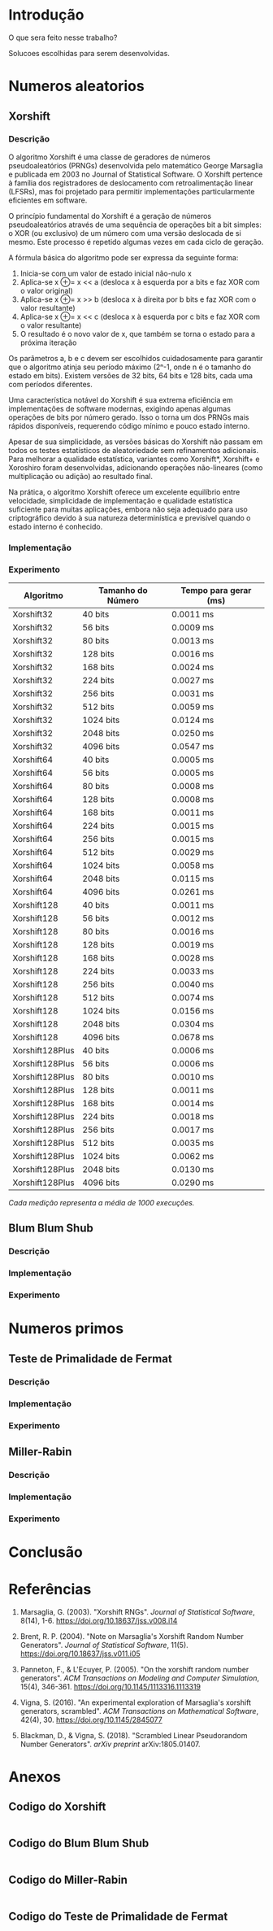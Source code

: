 
# Introdução

O que sera feito nesse trabalho?

Solucoes escolhidas para serem desenvolvidas.

# Numeros aleatorios

## Xorshift

### Descrição

O algoritmo Xorshift é uma classe de geradores de números pseudoaleatórios (PRNGs) desenvolvida pelo matemático George Marsaglia e publicada em 2003 no Journal of Statistical Software. O Xorshift pertence à família dos registradores de deslocamento com retroalimentação linear (LFSRs), mas foi projetado para permitir implementações particularmente eficientes em software.

O princípio fundamental do Xorshift é a geração de números pseudoaleatórios através de uma sequência de operações bit a bit simples: o XOR (ou exclusivo) de um número com uma versão deslocada de si mesmo. Este processo é repetido algumas vezes em cada ciclo de geração.

A fórmula básica do algoritmo pode ser expressa da seguinte forma:
1. Inicia-se com um valor de estado inicial não-nulo x
2. Aplica-se x ⊕= x << a (desloca x à esquerda por a bits e faz XOR com o valor original)
3. Aplica-se x ⊕= x >> b (desloca x à direita por b bits e faz XOR com o valor resultante)
4. Aplica-se x ⊕= x << c (desloca x à esquerda por c bits e faz XOR com o valor resultante)
5. O resultado é o novo valor de x, que também se torna o estado para a próxima iteração

Os parâmetros a, b e c devem ser escolhidos cuidadosamente para garantir que o algoritmo atinja seu período máximo (2ⁿ-1, onde n é o tamanho do estado em bits). Existem versões de 32 bits, 64 bits e 128 bits, cada uma com períodos diferentes.

Uma característica notável do Xorshift é sua extrema eficiência em implementações de software modernas, exigindo apenas algumas operações de bits por número gerado. Isso o torna um dos PRNGs mais rápidos disponíveis, requerendo código mínimo e pouco estado interno.

Apesar de sua simplicidade, as versões básicas do Xorshift não passam em todos os testes estatísticos de aleatoriedade sem refinamentos adicionais. Para melhorar a qualidade estatística, variantes como Xorshift*, Xorshift+ e Xoroshiro foram desenvolvidas, adicionando operações não-lineares (como multiplicação ou adição) ao resultado final.

Na prática, o algoritmo Xorshift oferece um excelente equilíbrio entre velocidade, simplicidade de implementação e qualidade estatística suficiente para muitas aplicações, embora não seja adequado para uso criptográfico devido à sua natureza determinística e previsível quando o estado interno é conhecido.


### Implementação

### Experimento

| Algoritmo        | Tamanho do Número | Tempo para gerar (ms) |
|------------------|-------------------|----------------------|
| Xorshift32       | 40 bits           | 0.0011 ms            |
| Xorshift32       | 56 bits           | 0.0009 ms            |
| Xorshift32       | 80 bits           | 0.0013 ms            |
| Xorshift32       | 128 bits          | 0.0016 ms            |
| Xorshift32       | 168 bits          | 0.0024 ms            |
| Xorshift32       | 224 bits          | 0.0027 ms            |
| Xorshift32       | 256 bits          | 0.0031 ms            |
| Xorshift32       | 512 bits          | 0.0059 ms            |
| Xorshift32       | 1024 bits         | 0.0124 ms            |
| Xorshift32       | 2048 bits         | 0.0250 ms            |
| Xorshift32       | 4096 bits         | 0.0547 ms            |
| Xorshift64       | 40 bits           | 0.0005 ms            |
| Xorshift64       | 56 bits           | 0.0005 ms            |
| Xorshift64       | 80 bits           | 0.0008 ms            |
| Xorshift64       | 128 bits          | 0.0008 ms            |
| Xorshift64       | 168 bits          | 0.0011 ms            |
| Xorshift64       | 224 bits          | 0.0015 ms            |
| Xorshift64       | 256 bits          | 0.0015 ms            |
| Xorshift64       | 512 bits          | 0.0029 ms            |
| Xorshift64       | 1024 bits         | 0.0058 ms            |
| Xorshift64       | 2048 bits         | 0.0115 ms            |
| Xorshift64       | 4096 bits         | 0.0261 ms            |
| Xorshift128      | 40 bits           | 0.0011 ms            |
| Xorshift128      | 56 bits           | 0.0012 ms            |
| Xorshift128      | 80 bits           | 0.0016 ms            |
| Xorshift128      | 128 bits          | 0.0019 ms            |
| Xorshift128      | 168 bits          | 0.0028 ms            |
| Xorshift128      | 224 bits          | 0.0033 ms            |
| Xorshift128      | 256 bits          | 0.0040 ms            |
| Xorshift128      | 512 bits          | 0.0074 ms            |
| Xorshift128      | 1024 bits         | 0.0156 ms            |
| Xorshift128      | 2048 bits         | 0.0304 ms            |
| Xorshift128      | 4096 bits         | 0.0678 ms            |
| Xorshift128Plus  | 40 bits           | 0.0006 ms            |
| Xorshift128Plus  | 56 bits           | 0.0006 ms            |
| Xorshift128Plus  | 80 bits           | 0.0010 ms            |
| Xorshift128Plus  | 128 bits          | 0.0011 ms            |
| Xorshift128Plus  | 168 bits          | 0.0014 ms            |
| Xorshift128Plus  | 224 bits          | 0.0018 ms            |
| Xorshift128Plus  | 256 bits          | 0.0017 ms            |
| Xorshift128Plus  | 512 bits          | 0.0035 ms            |
| Xorshift128Plus  | 1024 bits         | 0.0062 ms            |
| Xorshift128Plus  | 2048 bits         | 0.0130 ms            |
| Xorshift128Plus  | 4096 bits         | 0.0290 ms            |

*Cada medição representa a média de 1000 execuções.*

## Blum Blum Shub

### Descrição

### Implementação

### Experimento

# Numeros primos

## Teste de Primalidade de Fermat

### Descrição

### Implementação

### Experimento

## Miller-Rabin

### Descrição

### Implementação

### Experimento

# Conclusão

# Referências

1. Marsaglia, G. (2003). "Xorshift RNGs". *Journal of Statistical Software*, 8(14), 1-6. https://doi.org/10.18637/jss.v008.i14

2. Brent, R. P. (2004). "Note on Marsaglia's Xorshift Random Number Generators". *Journal of Statistical Software*, 11(5). https://doi.org/10.18637/jss.v011.i05

3. Panneton, F., & L'Ecuyer, P. (2005). "On the xorshift random number generators". *ACM Transactions on Modeling and Computer Simulation*, 15(4), 346-361. https://doi.org/10.1145/1113316.1113319

4. Vigna, S. (2016). "An experimental exploration of Marsaglia's xorshift generators, scrambled". *ACM Transactions on Mathematical Software*, 42(4), 30. https://doi.org/10.1145/2845077

5. Blackman, D., & Vigna, S. (2018). "Scrambled Linear Pseudorandom Number Generators". *arXiv preprint* arXiv:1805.01407.


# Anexos

## Codigo do Xorshift

```python

```

## Codigo do Blum Blum Shub

```python

```


## Codigo do Miller-Rabin

```python

```

## Codigo do Teste de Primalidade de Fermat

```python

```


